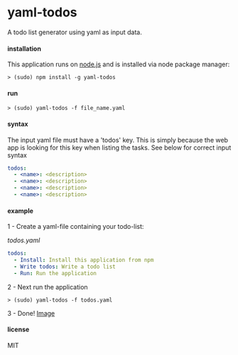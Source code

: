 # yaml-todos
A todo list generator using yaml as input data.

#### installation
This application runs on [node.js](http://nodejs.org) and is installed via node package manager:
```
> (sudo) npm install -g yaml-todos
```

#### run
```
> (sudo) yaml-todos -f file_name.yaml
```


#### syntax
The input yaml file must have a 'todos' key. This is simply because the web app is looking for this key when listing the tasks. See below for correct input syntax
```yaml
todos:
  - <name>: <description>
  - <name>: <description>
  - <name>: <description>
  - <name>: <description>
```

#### example
1 - Create a yaml-file containing your todo-list:

*todos.yaml*
```yaml
todos:
  - Install: Install this application from npm
  - Write todos: Write a todo list
  - Run: Run the application
```

2 - Next run the application
```
> (sudo) yaml-todos -f todos.yaml
```

3 - Done! [Image](https://raw.githubusercontent.com/victoralveflo/yaml-todos/master/img/example.png)

#### license
MIT
